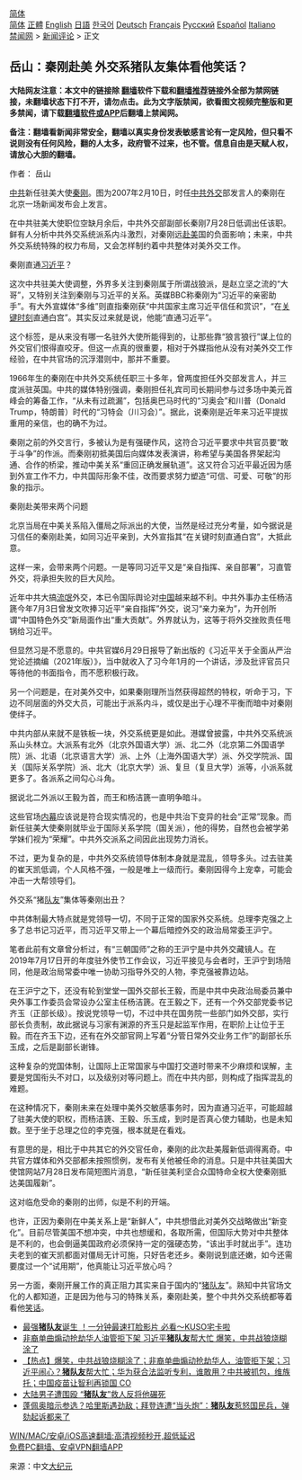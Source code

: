 <!-- 面包屑导航 --> <div class="breadcrumb"><!-- GTranslate: https://gtranslate.io/ -->  <div class="switcher notranslate">  <div class="selected">  <a href="#" onclick="return false;"> 简体</a>  </div>  <div class="option">  <a href="https://www.bannedbook.org" onclick="doGTranslate('zh-CN|zh-CN');jQuery('div.switcher div.selected a').html(jQuery(this).html());return false;" title="简体中文" class="nturl selected"> 简体</a>  <a href="https://www.bannedbook.org/zh-tw/" onclick="doGTranslate('zh-CN|zh-TW');jQuery('div.switcher div.selected a').html(jQuery(this).html());return false;" title="繁體中文" class="nturl"> 正體</a>  <a href="https://www.bannedbook.org/en/" onclick="doGTranslate('zh-CN|en');jQuery('div.switcher div.selected a').html(jQuery(this).html());return false;" title="English" class="nturl"> English</a>  <a href="https://www.bannedbook.org/ja/" onclick="doGTranslate('zh-CN|ja');jQuery('div.switcher div.selected a').html(jQuery(this).html());return false;" title="日本語" class="nturl"> 日語</a>  <a href="https://www.bannedbook.org/ko/" onclick="doGTranslate('zh-CN|ko');jQuery('div.switcher div.selected a').html(jQuery(this).html());return false;" title="한국어" class="nturl"> 한국어</a>  <a href="https://www.bannedbook.org/de/" onclick="doGTranslate('zh-CN|de');jQuery('div.switcher div.selected a').html(jQuery(this).html());return false;" title="Deutsch" class="nturl"> Deutsch</a>  <a href="https://www.bannedbook.org/fr/" onclick="doGTranslate('zh-CN|fr');jQuery('div.switcher div.selected a').html(jQuery(this).html());return false;" title="Français" class="nturl"> Français</a>  <a href="https://www.bannedbook.org/ru/" onclick="doGTranslate('zh-CN|ru');jQuery('div.switcher div.selected a').html(jQuery(this).html());return false;" title="Русский" class="nturl"> Русский</a>  <a href="https://www.bannedbook.org/es/" onclick="doGTranslate('zh-CN|es');jQuery('div.switcher div.selected a').html(jQuery(this).html());return false;" title="Español" class="nturl"> Español</a>  <a href="https://www.bannedbook.org/it/" onclick="doGTranslate('zh-CN|it');jQuery('div.switcher div.selected a').html(jQuery(this).html());return false;" title="Italiano" class="nturl"> Italiano</a>  </div>  </div>      <div class='breadcrumb-sub'><!-- Breadcrumb NavXT 6.3.0 --> <a href="https://www.bannedbook.org/" class="home">禁闻网</a> &gt; <a href="https://www.bannedbook.org/bnews/comments/" class="category">新闻评论</a> &gt; 正文</div></div><h2>岳山：秦刚赴美 外交系猪队友集体看他笑话？</h2> <p class="notice"><b>大陆网友注意：本文中的链接除 <a href="https://github.com/bannedbook/fanqiang" >翻墙</a>软件下载和<a href="https://github.com/killgcd/justmysocks/blob/master/README.md">翻墙推荐</a>链接外全部为禁网链接，未翻墙状态下打不开，请勿点击。此为文字版禁闻，欲看图文视频完整版和更多禁闻，请下载<a href="https://github.com/bannedbook/fanqiang">翻墙软件或APP</a>后翻墙上禁闻网。</p><p>备注：翻墙看新闻非常安全，翻墙以真实身份发表敏感言论有一定风险，但只看不说则没有任何风险，翻的人太多，政府管不过来，也不管。信息自由是天赋人权，请放心大胆的翻墙。</b></p>  <div class="entry"> <p>作者： 岳山</p> <p id="conimg"><a href="https://www.bannedbook.org/bnews/tag/%e4%b8%ad%e5%85%b1/" class="st_tag internal_tag" rel="tag" title="标签 中共 下的日志">中共</a>新任驻美大使<a href="https://www.bannedbook.org/bnews/tag/%e7%a7%a6%e5%88%9a/" class="st_tag internal_tag" rel="tag" title="标签 秦刚 下的日志">秦刚</a>。图为2007年2月10日，时任<a href="https://www.bannedbook.org/bnews/tag/%E4%B8%AD%E5%85%B1%E5%A4%96%E4%BA%A4/" class="st_tag internal_tag" rel="tag" title="标签 中共外交 下的日志">中共外交</a>部发言人的秦刚在北京一场新闻发布会上发言。</p> <p>在中共驻美大使职位空缺月余后，中共外交部副部长秦刚7月28日低调出任该职。鲜有人分析中共外交系统派系内斗激烈，对秦刚远<a href="https://www.bannedbook.org/bnews/tag/%E8%B5%B4%E7%BE%8E/" class="st_tag internal_tag" rel="tag" title="标签 赴美 下的日志">赴美</a>国的负面影响；未来，中共外交系统特殊的权力布局，又会怎样制约着中共整体对美外交工作。</p> <p>秦刚直通<a href="https://www.bannedbook.org/bnews/tag/%e4%b9%a0%e8%bf%91%e5%b9%b3/" class="st_tag internal_tag" rel="tag" title="标签 习近平 下的日志">习近平</a>？</p> <p>这次中共驻美大使调整，外界多关注到秦刚属于所谓战狼派，是赵立坚之流的“大哥”，又特别关注到秦刚与习近平的关系。英媒BBC称秦刚为“习近平的亲密助手”。有大外宣媒体“多维”则直指秦刚获“中共国家主席习近平信任和赏识”，“在<span class='wp_keywordlink'><a href="https://www.bannedbook.org/forum2/topic151.html" title="关键时刻：李鹏日记" target="_blank">关键时刻</a></span>直通白宫”。其实反过来就是说，他能“直通习近平”。</p> <p>这个标签，是从来没有哪一名驻外大使所能得到的，让那些靠“狼言狼行”谋上位的外交官们恨得直咬牙。但这一点真的很重要，相对于外媒指他从没有对美外交工作经验，在中共官场的沉浮潜则中，那并不重要。</p> <p>1966年生的秦刚在中共外交系统任职三十多年，曾两度担任外交部发言人，并三度派驻英国。中共的媒体特别强调，秦刚担任礼宾司司长期间参与过多场中美元首峰会的筹备工作，“从未有过疏漏”，包括奥巴马时代的“习奥会”和川普（Donald Trump，特朗普）时代的“习特会（川习会）”。据此，说秦刚是近年来习近平提拔重用的亲信，也的确不为过。</p>  <p>秦刚之前的外交言行，多被认为是有强硬作风，这符合习近平要求中共官员要“敢于斗争”的作派。而秦刚初抵美国后向媒体发表演讲，称希望与美国各界架起沟通、合作的桥梁，推动中美关系“重回正确发展轨道”。这又符合习近平最近因为感到外宣工作不力，中共国际形象不佳，改而要求努力塑造“可信、可爱、可敬”的形象的指示。</p> <p>秦刚赴美带来两个问题</p> <p>北京当局在中美关系陷入僵局之际派出的大使，当然是经过充分考量，如今据说是习信任的秦刚赴美，如同习近平亲到，大外宣指其“在关键时刻直通白宫”，大抵此意。</p> <p>这样一来，会带来两个问题。一是等同习近平又是“亲自指挥、亲自部署”，习直管外交，将承担失败的巨大风险。</p> <p>近年中共大搞<span class='wp_keywordlink'><a href="https://www.bannedbook.org/forum11/topic282.html" title="禁片：评中国共产党的流氓本性" target="_blank">流氓</a></span>外交，本已令国际舆论对<span class='wp_keywordlink_affiliate'><a href="https://www.bannedbook.org/" title="中国" target="_blank">中国</a></span>越来越不利。中共外事办主任杨洁篪今年7月3日曾发文吹捧习近平“亲自指挥”外交，说习“亲力亲为”，为开创所谓“中国特色外交”新局面作出“重大贡献”。外界就认为，这等于将外交挫败责任甩锅给习近平。</p> <p>但显然习是不愿意的。中共官媒6月29日报导了新出版的《习近平关于全面从严治党论述摘编（2021年版）》，当中就收入了习今年1月的一个讲话，涉及批评官员只等待他的书面指令，而不愿积极行政。</p> <p>另一个问题是，在对美外交中，如果秦刚理所当然获得超然的特权，听命于习，下边不同层面的外交大员，可能出于派系内斗，或仅是出于心理不平衡而暗中对秦刚使绊子。</p>  <p>中共内部从来就不是铁板一块，外交系统更是如此。港媒曾披露，中共外交系统派系山头林立。大派系有北外（北京外国语大学）派、北二外（北京第二外国语学院）派、北语（北京语言大学）派、上外（上海外国语大学）派、外交学院派、国关（国际关系学院）派、北大（北京大学）派、复旦（复旦大学）派等，小派系就更多了。各派系之间勾心斗角。</p> <p>据说北二外派以王毅为首，而王和杨洁篪一直明争暗斗。</p> <p>这些官场<span class='wp_keywordlink_affiliate'><a href="https://www.bannedbook.org/bnews/ccpdope/" title="中共高层内幕" target="_blank">内幕</a></span>应该说是符合现实情况的，也是中共治下变异的社会“正常”现象。而新任驻美大使秦刚就毕业于国际关系学院（国关派），他的得势，自然也会被学弟学妹们视为“荣耀”。中共外交派系之间因此出现势力消长。</p> <p>不过，更为复杂的是，中共外交系统领导体制本身就是混乱，领导多头。过去驻美的崔天凯低调，个人风格不强，一般是唯上一级而行。秦刚因得今上宠幸，可能会冲击一大帮领导们。</p> <p>外交系“猪<a href="https://www.bannedbook.org/bnews/tag/%E9%98%9F%E5%8F%8B/" class="st_tag internal_tag" rel="tag" title="标签 队友 下的日志">队友</a>”集体等秦刚出丑？</p> <p>中共体制最大特点就是党领导一切，不同于正常的国家外交系统。总理李克强之上多了总书记习近平，而习近平又带上一个幕后暗控外交的政治局常委王沪宁。</p> <p>笔者此前有文章曾分析过，有“三朝国师”之称的王沪宁是中共外交藏镜人。在2019年7月17日开的年度驻外使节工作会议，习近平接见与会者时，王沪宁到场陪同，他是政治局常委中唯一协助习指导外交的人物，李克强被靠边站。</p>  <p>在王沪宁之下，还没有轮到堂堂一国外交部长王毅，而是中共中央政治局委员兼中央外事工作委员会常设办公室主任杨洁篪。在王毅之下，还有一个外交部党委书记齐玉（正部长级）。按说党领导一切，不过中共在国务院一些部门如外交部，实行部长负责制，故此据说与习家有渊源的齐玉只是起监军作用，在职阶上让位于王毅。而在齐玉下边，还有在外交部官网上写着“分管日常外交业务工作”的副部长乐玉成，之后是副部长谢锋。</p> <p>这种复杂的党国体制，让国际上正常国家与中国打交道时带来不少麻烦和误解，主要是党国衔头不对口，以及级别对等问题上。而在中共内部，则构成了指挥混乱的难题。</p> <p>在这种情况下，秦刚未来在处理中美外交敏感事务时，因为直通习近平，可能超越了驻美大使的职权，而杨洁篪、王毅、乐玉成，到时是否真心使力辅助，也是未知数。至于坐于总理之位的李克强，根本就是在看戏。</p> <p>有意思的是，相比于中共其它的外交官任命，秦刚的此次赴美履新低调得离奇。中共官方媒体和外交部都未按照惯例，发布有关他被任命的消息。只是中共驻美国大使馆网站7月28日发布简短图片消息，“新任驻美利坚合众国特命全权大使秦刚抵达美国履新”。</p> <p>这对临危受命的秦刚的出师，似是不利的开端。</p> <p>也许，正因为秦刚在中美关系上是“新鲜人”，中共想借此对美外交战略做出“新变化”。目前尽管美国不想冲突，中共也想缓和，各取所需，但国际大势对中共整体是不利的，也会倒逼美国政府必须保持一定的强硬态势，“该出手时就出手”。连功夫老到的崔天凯都面对僵局无计可施，只好告老还乡。秦刚说到底还嫩，如今还需要度过一个“试用期”，他真能让习近平放心吗？</p> <p>另一方面，秦刚开展工作的真正阻力其实来自于国内的“<a href="https://www.bannedbook.org/bnews/tag/%E7%8C%AA%E9%98%9F%E5%8F%8B/" class="st_tag internal_tag" rel="tag" title="标签 猪队友 下的日志">猪队友</a>”。熟知中共官场文化的人都知道，正是因为他与习的特殊关系，秦刚赴美，整个中共外交系统都等着看他<a href="https://www.bannedbook.org/bnews/tag/%E7%AC%91%E8%AF%9D/" class="st_tag internal_tag" rel="tag" title="标签 笑话 下的日志">笑话</a>。</p>  <ul class='op-related-articles' title='相关阅读'> <li><a href='https://www.bannedbook.org/bnews/taiwannews/20210520/1550546.html' target='_blank'>最强<b>猪队友</b>诞生 ！一分钟最速打脸影片 必看～KUSO宅卡啦</a></li> <li><a href='https://www.bannedbook.org/bnews/topimagenews/20210403/1518528.html' target='_blank'>非裔单曲煽动抢劫华人油管拒下架 习近平<b>猪队友</b>帮大忙 爆笑，中共战狼烧糊涂了</a></li> <li><a href='https://www.bannedbook.org/bnews/bannedvideo/20210403/1518522.html' target='_blank'>【热点】爆笑，中共战狼烧糊涂了；非裔单曲煽动抢劫华人，油管拒下架；习近平闹心？<b>猪队友</b>帮大忙；华为获合法监听专利，谁敢用？中共被抓包，维族托；中国疫苗让智利再锁国 CO</a></li> <li><a href='https://www.bannedbook.org/bnews/cnnews/20210222/1491917.html' target='_blank'>大陆男子遭围殴 “<b>猪队友</b>”救人反将他碾死</a></li> <li><a href='https://www.bannedbook.org/bnews/bannedvideo/20210123/1473089.html' target='_blank'>蓬佩奥暗示参选？哈里斯遇劲敌；拜登连遭“当头炮”：<b>猪队友</b>惹怒国民兵，弹劾起诉都来了</a></li> </ul> <p class="texttj"> <a href="https://github.com/bannedbook/fanqiang/wiki/V2ray%E6%9C%BA%E5%9C%BA" target="_blank">WIN/MAC/安卓/iOS高速翻墙:高清视频秒开,超低延迟</a><br/> <a href="https://github.com/bannedbook/fanqiang/wiki/%E7%A6%81%E9%97%BB%E7%BD%91%E5%AE%89%E5%8D%93%E7%BF%BB%E5%A2%99%E6%96%B0%E9%97%BBAPP" target="_blank">免费PC翻墙、安卓VPN翻墙APP</a></p><p> 来源：中文<span class='wp_keywordlink_affiliate'><a href="http://www.epochtimes.com/" title="大纪元" target="_blank">大纪元</a></span> </p><a name='sharetosocial'></a>  <div style="margin-bottom:5px;padding-bottom:5px;clear:both"> <div id="archive-pix-1" class="banner-ads"> <!-- AuctionX Display platform tag START --> <div id="26318x728x90x621x_ADSLOT2" clicktrack="%%CLICK_URL_ESC%%"></div> <!-- AuctionX Display platform tag END --> </div> <div id="archive-pix-2" class="banner-ads"> <!-- AuctionX Display platform tag START --> <div id="26315x300x250x621x_ADSLOT2" clicktrack="%%CLICK_URL_ESC%%"></div> <!-- AuctionX Display platform tag END --> </div> </div>  <div id="archive-pix-1" class="banner-ads"> <!-- AuctionX Display platform tag START --> <div id="26318x728x90x621x_ADSLOT3" clicktrack="%%CLICK_URL_ESC%%"></div> <!-- AuctionX Display platform tag END --> </div> </div><!--END ENTRY--> 